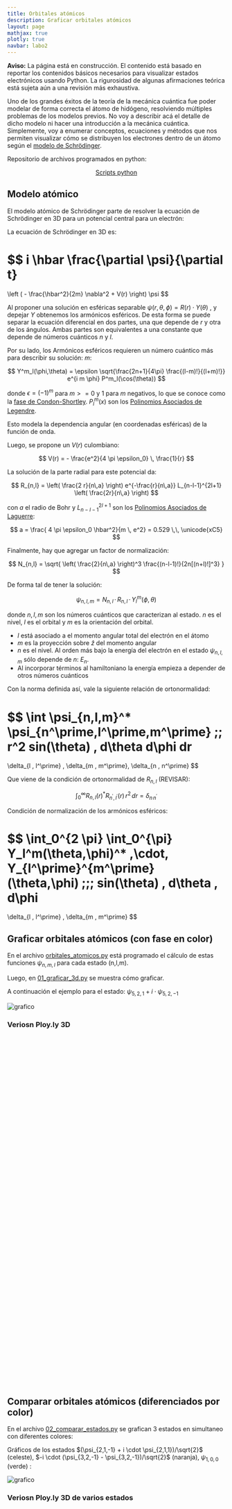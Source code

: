 ```yaml
---
title: Orbitales atómicos
description: Graficar orbitales atómicos
layout: page
mathjax: true
plotly: true
navbar: labo2
---
```


<div class="alert alert-danger" role="alert" >
  <strong>Aviso:</strong> La página está en construcción. El contenido está basado en reportar los contenidos básicos
  necesarios para visualizar estados electrónicos usando Python.
  La rigurosidad de algunas afirmaciones teórica está sujeta aún a una revisión más exhaustiva.
</div>


Uno de los grandes éxitos de la teoría de la mecánica cuántica fue poder modelar de forma correcta el átomo de hidógeno,
resolviendo múltiples problemas de los modelos previos. No voy a describir acá el detalle de dicho modelo ni hacer una introducción
a la mecánica cuántica. Simplemente, voy a enumerar conceptos, ecuaciones y métodos que nos permiten visualizar cómo se distribuyen
los electrones dentro de un átomo según el [modelo de Schrödinger](https://en.wikipedia.org/wiki/Hydrogen_atom#Schr%C3%B6dinger_equation).

Repositorio de archivos programados en python:

<center>
<a href="https://github.com/marceluda/python-para-fisicos/tree/master/tutoriales/orbitales_atomicos" class="btn btn-primary btn-lg" role="button">
Scripts python
</a>
</center>


## Modelo atómico

El modelo atómico de Schrödinger parte de resolver la ecuación de Schrödinger en 3D para un potencial central para un electrón:

La ecuación de Schrödinger en 3D es:

$$
i \hbar \frac{\partial \psi}{\partial t}
=
\left ( - \frac{\hbar^2}{2m} \nabla^2  + V(r) \right) \psi
$$

Al proponer una solución en esféricas separable $\psi(r,\theta,\phi) = R(r) \cdot Y(\theta)$ , y depejar $Y$ obtenemos los armónicos esféricos.
De esta forma se puede separar la ecuación diferencial en dos partes, una que depende de $r$ y otra de los ángulos.
Ambas partes son equivalentes a una constante que depende de números cuánticos $n$ y $l$.


Por su lado, los Armónicos esféricos requieren un número cuántico más para describir su solución: $m$:

$$
Y^m_l(\phi,\theta) = \epsilon \sqrt{\frac{2n+1}{4\pi} \frac{(l-m)!}{(l+m)!}}
      e^{i m \phi} P^m_l(\cos(\theta))
$$

donde $\epsilon = (-1)^m$ para $m>=0$ y $1$ para $m$ negativos, lo que se conoce como la [fase de Condon-Shortley](https://en.wikipedia.org/wiki/Spherical_harmonics#Condon%E2%80%93Shortley_phase).
$P^m_l(x)$ son los [Polinomios Asociados de Legendre](https://en.wikipedia.org/wiki/Associated_Legendre_polynomials).

Esto modela la dependencia angular (en coordenadas esféricas) de la función de onda.



Luego, se propone un $V(r)$ culombiano:

$$
V(r) = - \frac{e^2}{4 \pi \epsilon_0} \, \frac{1}{r}
$$

La solución de la parte radial para este potencial da:

$$
R_{n,l} = \left( \frac{2 r}{n\,a} \right) e^{-\frac{r}{n\,a}} L_{n-l-1}^{2l+1} \left( \frac{2r}{n\,a} \right)
$$

con $a$ el radio de Bohr y $L_{n-l-1}^{2l+1}$ son los [Polinomios Asociados de Laguerre](https://en.wikipedia.org/wiki/Laguerre_polynomials#Generalized_Laguerre_polynomials):

$$
a = \frac{ 4 \pi \epsilon_0 \hbar^2}{m \, e^2} = 0.529 \,\, \unicode{xC5}
$$

Finalmente, hay que agregar un factor de normalización:

$$
N_{n,l} =
\sqrt{  \left( \frac{2}{n\,a} \right)^3  \frac{(n-l-1)!}{2n[(n+l)!]^3} }
$$

De forma tal de tener la solución:

$$
\psi_{n,l,m}=
N_{n,l} \,\cdot\, R_{n,l} \,\cdot\, Y^m_l(\phi,\theta)
$$


donde $n,l,m$ son los números cuánticos que caracterizan al estado. $n$ es el nivel, $l$ es el orbital y $m$ es la orientación del orbital.

  - $l$ está asociado a el momento angular total del electrón en el átomo
  - $m$ es la proyección sobre $\hat z$ del momento angular
  - $n$ es el nivel. Al orden más bajo la energía del electrón en el estado $\psi_{n,l,m}$ sólo depende de $n$: $E_n$.
  - Al incorporar términos al hamiltoniano la energía empieza a depender de otros números cuánticos

Con la norma definida así, vale la siguiente relación de ortonormalidad:

$$
\int \psi_{n,l,m}^* \psi_{n^\prime,l^\prime,m^\prime} \;\; r^2 sin(\theta) \, d\theta d\phi dr
=
\delta_{l \, l^\prime} \, \delta_{m \, m^\prime}\, \delta_{n \, n^\prime}
$$

Que viene de la condición de ortonormalidad de $R_{n,l}$  (REVISAR):

$$
\int_0^\infty R_{n,l}(r)^* R_{n^\prime,l^\prime}(r)  \, r^2 \, dr =  \delta_{n \, n^\prime}
$$

Condición de normalización de los armónicos esféricos:

$$
\int_0^{2 \pi} \int_0^{\pi}
Y_l^m(\theta,\phi)^* \,\cdot\,
Y_{l^\prime}^{m^\prime}(\theta,\phi)
\;\;\;
sin(\theta) \, d\theta \, d\phi
=
\delta_{l \, l^\prime} \, \delta_{m \, m^\prime}
$$



## Graficar orbitales atómicos (con fase en color)

En el archivo [orbitales_atomicos.py](https://github.com/marceluda/python-para-fisicos/blob/master/tutoriales/orbitales_atomicos/orbitales_atomicos.py) está programado el cálculo de estas funciones $\psi_{n,m,l}$ para cada estado (n,l,m).

Luego, en [01_graficar_3d.py](https://github.com/marceluda/python-para-fisicos/blob/master/tutoriales/orbitales_atomicos/01_graficar_3d.py) se muestra cómo graficar.

A continuación el ejemplo para el estado: $\psi_{5,2,1} + i \cdot \psi_{5,2,-1}$


![grafico](orbitales_01.png "grafico")


### Veriosn Ploy.ly 3D

<div id="e7578db5-5986-4d0a-9b38-29ac6aa08644" class="plotly-graph-div" style="height:800px; width:800px;"></div>


<script type="text/javascript">
  window.PLOTLYENV=window.PLOTLYENV || {};

  if (document.getElementById("e7578db5-5986-4d0a-9b38-29ac6aa08644")) {
      Plotly.d3.json( "orbitales_02_3D.json", function(err, fig) {
        Plotly.plot("e7578db5-5986-4d0a-9b38-29ac6aa08644", fig.data, fig.layout);
      });
  };  
</script>


## Comparar orbitales atómicos (diferenciados por color)

En el archivo [02_comparar_estados.py](https://github.com/marceluda/python-para-fisicos/blob/master/tutoriales/orbitales_atomicos/02_comparar_estados.py) se grafican 3 estados en simultaneo con diferentes colores:

Gráficos de los estados
$(\psi_{2,1,-1} + i \cdot \psi_{2,1,1})/\sqrt{2}$ (celeste),
$-i \cdot (\psi_{3,2,-1} - \psi_{3,2,-1})/\sqrt{2}$ (naranja),
$\psi_{1,0,0}$ (verde) :


![grafico](orbitales_03.png "grafico")

### Veriosn Ploy.ly 3D de varios estados


<div id="ed77c4d8-e3f3-4bbe-a21d-b637f61b416a" class="plotly-graph-div" style="height:800px; width:800px;"></div>


<script type="text/javascript">
  window.PLOTLYENV=window.PLOTLYENV || {};

  if (document.getElementById("ed77c4d8-e3f3-4bbe-a21d-b637f61b416a")) {
      Plotly.d3.json( "orbitales_04_3D.json", function(err, fig) {
        Plotly.plot("ed77c4d8-e3f3-4bbe-a21d-b637f61b416a", fig.data, fig.layout);
      });
  };  
</script>


## Estructura fina e hiperfina
La estructura fina e hiperfina de la configuración electrónica depende de
el acoplamiento del Spin electrónico con el momento angular orbital ($L \cdot S$) y de todo esto
son el spin nuclear ($I$).
Para describir (y graficar) estos estados se debe extender el espacio de Hilbert contemplando las posibles
proyecciones del Spin electrónico y Nuclear.

En el repositorio de github se incluyen ejemplos para la creación de autoestados del hamiltoniano con acoplamiento $L\cdot S $
(estructura fina, archivo [03_estructura_fina.py](https://github.com/marceluda/python-para-fisicos/blob/master/tutoriales/orbitales_atomicos/03_estructura_fina.py))
y para el hamiltoniano con acoplamiento $J \cdot I$
(estructura hiperfina, archivo [04_estructura_HiperFina.py](https://github.com/marceluda/python-para-fisicos/blob/master/tutoriales/orbitales_atomicos/04_estructura_HiperFina.py)).

Por ejemplo, a continuación se puede ver una representación gráfica del estado ${}^{87}Rb\,5P_{3/2} \; F=1,mf=1$ :

<div id="86222a18-3078-4973-919f-faa48dc9c961" class="plotly-graph-div" style="height:800px; width:800px;"></div>


<script type="text/javascript">
  window.PLOTLYENV=window.PLOTLYENV || {};

  if (document.getElementById("86222a18-3078-4973-919f-faa48dc9c961")) {
      Plotly.d3.json( "orbitales_05_3D.json", function(err, fig) {
        Plotly.plot("86222a18-3078-4973-919f-faa48dc9c961", fig.data, fig.layout);
      });
  };  
</script>


En el archivo
[04_estructura_HiperFina.py](https://github.com/marceluda/python-para-fisicos/blob/master/tutoriales/orbitales_atomicos/04_estructura_HiperFina.py)
también hay un ejemplo sobre cómo generar animaciones, útiles para ver transiciones entre estados. Esta es una simulación (muy rudimentaria)
de una transición por oscilaciones de Rabi entre el estado

${}^{87}Rb\,5S_{1/2}\;F=1,mf=0$ y el estado  ${}^{87}Rb\,5S_{3/2}\;F=1,mf=1$

![grafico](transicion3.gif "animacion")
